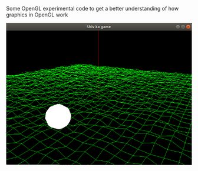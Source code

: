 Some OpenGL experimental code to get a better understanding of how graphics in OpenGL work

![Alt text](/procedural_ground_generation.png?raw=true "My procedural ground generation algo")
